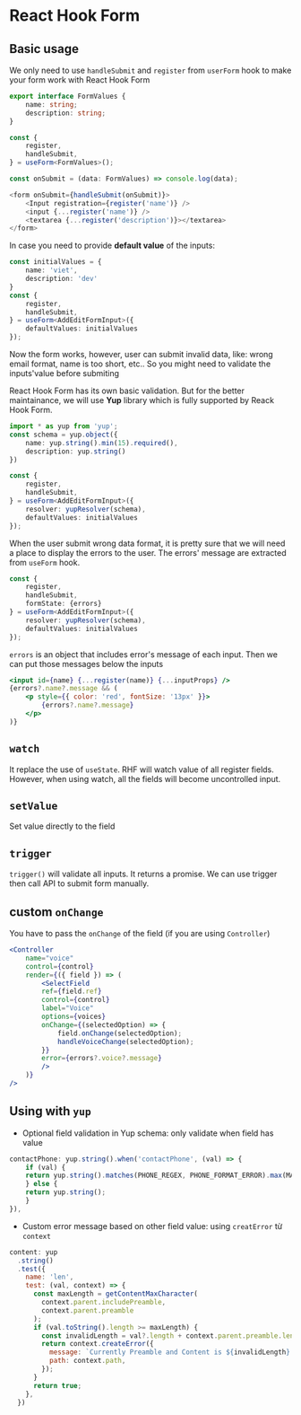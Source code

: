 # React Hook Form

## Basic usage

We only need to use `handleSubmit` and `register` from `userForm` hook to make your form work with React Hook Form

```ts
export interface FormValues {
	name: string;
	description: string;
}

const {
	register,
	handleSubmit,
} = useForm<FormValues>();

const onSubmit = (data: FormValues) => console.log(data);

<form onSubmit={handleSubmit(onSubmit)}>
	<Input registration={register('name')} />
	<input {...register('name')} />
	<textarea {...register('description')}></textarea>
</form>
```

In case you need to provide **default value** of the inputs:

```ts
const initialValues = {
	name: 'viet',
	description: 'dev'
}
const {
	register,
	handleSubmit,
} = useForm<AddEditFormInput>({
	defaultValues: initialValues
});
```

Now the form works, however, user can submit invalid data, like: wrong email format, name is too short, etc.. So you might need to validate the inputs'value before submiting

React Hook Form has its own basic validation. But for the better maintainance, we will use **Yup** library which is fully supported by Reack Hook Form.

```ts
import * as yup from 'yup';
const schema = yup.object({
	name: yup.string().min(15).required(),
	description: yup.string()
})

const {
	register,
	handleSubmit,
} = useForm<AddEditFormInput>({
	resolver: yupResolver(schema),
	defaultValues: initialValues
});
```

When the user submit wrong data format, it is pretty sure that we will need a place to display the errors to the user. The errors' message are extracted from `useForm` hook.

```ts
const {
	register,
	handleSubmit,
	formState: {errors}
} = useForm<AddEditFormInput>({
	resolver: yupResolver(schema),
	defaultValues: initialValues
});
```

`errors` is an object that includes error's message of each input. Then we can put those messages below the inputs

```jsx
<input id={name} {...register(name)} {...inputProps} />
{errors?.name?.message && (
	<p style={{ color: 'red', fontSize: '13px' }}>
		{errors?.name?.message}
	</p>
)}
```

## `watch`

It replace the use of `useState`. RHF will watch value of all register fields. However, when using watch, all the fields will become uncontrolled input.

## `setValue`

Set value directly to the field

## `trigger`

`trigger()` will validate all inputs. It returns a promise. We can use trigger then call API to submit form manually.

## custom `onChange`

You have to pass the `onChange` of the field (if you are using `Controller`)

```jsx
<Controller
	name="voice"
	control={control}
	render={({ field }) => (
		<SelectField
		ref={field.ref}
		control={control}
		label="Voice"
		options={voices}
		onChange={(selectedOption) => {
			field.onChange(selectedOption);
			handleVoiceChange(selectedOption);
		}}
		error={errors?.voice?.message}
		/>
	)}
/>
```

## Using with `yup`

- Optional field validation in Yup schema: only validate when field has value

```js
contactPhone: yup.string().when('contactPhone', (val) => {
    if (val) {
    return yup.string().matches(PHONE_REGEX, PHONE_FORMAT_ERROR).max(MAX_PHONE_CHAR);
    } else {
    return yup.string();
    }
}),
```
- Custom error message based on other field value: using `creatError` từ `context`

```js
content: yup
  .string()
  .test({
    name: 'len',
    test: (val, context) => {
      const maxLength = getContentMaxCharacter(
        context.parent.includePreamble,
        context.parent.preamble
      );
      if (val.toString().length >= maxLength) {
        const invalidLength = val?.length + context.parent.preamble.length;
        return context.createError({
          message: `Currently Preamble and Content is ${invalidLength} characters. Maximum is 800 characters.`,
          path: context.path,
        });
      }
      return true;
    },
  })
```